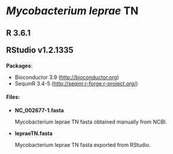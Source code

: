 # _Mycobacterium leprae_ TN

<h2> R 3.6.1

RStudio v1.2.1335 </h2>

**Packages**:

* Bioconductor 3.9 (http://bioconductor.org)
* SequinR 3.4-5 (http://seqinr.r-forge.r-project.org/)


<h4>Files:</h4>

* **NC_002677-1.fasta**

    Mycobacterium leprae TN fasta obtained manually from NCBI.

* **lepraeTN.fasta**

    Mycobacterium leprae TN fasta exported from RStudio.
   